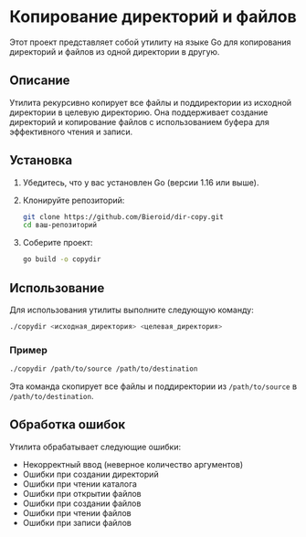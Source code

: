 # Копирование директорий и файлов

Этот проект представляет собой утилиту на языке Go для копирования директорий и файлов из одной директории в другую.

## Описание

Утилита рекурсивно копирует все файлы и поддиректории из исходной директории в целевую директорию. Она поддерживает создание директорий и копирование файлов с использованием буфера для эффективного чтения и записи.

## Установка

1. Убедитесь, что у вас установлен Go (версии 1.16 или выше).
2. Клонируйте репозиторий:

   ```bash
   git clone https://github.com/Bieroid/dir-copy.git
   cd ваш-репозиторий
   ```

3. Соберите проект:

   ```bash
   go build -o copydir
   ```

## Использование

Для использования утилиты выполните следующую команду:

```bash
./copydir <исходная_директория> <целевая_директория>
```

### Пример

```bash
./copydir /path/to/source /path/to/destination
```

Эта команда скопирует все файлы и поддиректории из `/path/to/source` в `/path/to/destination`.

## Обработка ошибок

Утилита обрабатывает следующие ошибки:

- Некорректный ввод (неверное количество аргументов)
- Ошибки при создании директорий
- Ошибки при чтении каталога
- Ошибки при открытии файлов
- Ошибки при создании файлов
- Ошибки при чтении файлов
- Ошибки при записи файлов